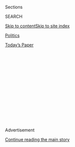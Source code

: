 <div id="app">

<div>

<div>

<div>

<div class="NYTAppHideMasthead css-1q2w90k e1suatyy0">

<div class="section css-ui9rw0 e1suatyy2">

<div class="css-eph4ug er09x8g0">

<div class="css-6n7j50">

</div>

<span class="css-1dv1kvn">Sections</span>

<div class="css-10488qs">

<span class="css-1dv1kvn">SEARCH</span>

</div>

[Skip to content](#site-content)[Skip to site
index](#site-index)

</div>

<div id="masthead-section-label" class="css-1wr3we4 eaxe0e00">

[Politics](https://www.nytimes.com/section/politics)

</div>

<div class="css-10698na e1huz5gh0">

</div>

</div>

<div id="masthead-bar-one" class="section hasLinks css-15hmgas e1csuq9d3">

<div class="css-uqyvli e1csuq9d0">

</div>

<div class="css-1uqjmks e1csuq9d1">

</div>

<div class="css-9e9ivx">

[](https://myaccount.nytimes.com/auth/login?response_type=cookie&client_id=vi)

</div>

<div class="css-1bvtpon e1csuq9d2">

[Today’s
Paper](https://www.nytimes.com/section/todayspaper)

</div>

</div>

</div>

</div>

<div data-aria-hidden="false">

<div id="site-content" data-role="main">

<div>

<div class="css-1aor85t" style="opacity:0.000000001;z-index:-1;visibility:hidden">

<div class="css-1hqnpie">

<div class="css-epjblv">

<span class="css-17xtcya">[Politics](/section/politics)</span><span class="css-x15j1o">|</span><span class="css-fwqvlz">White
House and Congress Clash on Relief Plan as Jobless Aid
Expires</span>

</div>

<div class="css-k008qs">

<div class="css-1iwv8en">

<span class="css-18z7m18"></span>

<div>

</div>

</div>

<span class="css-1n6z4y">https://nyti.ms/3i1eQmt</span>

<div class="css-1705lsu">

<div class="css-4xjgmj">

<div class="css-4skfbu" data-role="toolbar" data-aria-label="Social Media Share buttons, Save button, and Comments Panel with current comment count" data-testid="share-tools">

  - 
  - 
  - 
  - 
    
    <div class="css-6n7j50">
    
    </div>

  - 

</div>

</div>

</div>

</div>

</div>

</div>

<div id="NYT_TOP_BANNER_REGION" class="css-13pd83m">

</div>

<div id="top-wrapper" class="css-1sy8kpn">

<div id="top-slug" class="css-l9onyx">

Advertisement

</div>

[Continue reading the main
story](#after-top)

<div class="ad top-wrapper" style="text-align:center;height:100%;display:block;min-height:250px">

<div id="top" class="place-ad" data-position="top" data-size-key="top">

</div>

</div>

<div id="after-top">

</div>

</div>

<div>

<div id="sponsor-wrapper" class="css-1hyfx7x">

<div id="sponsor-slug" class="css-19vbshk">

Supported by

</div>

[Continue reading the main
story](#after-sponsor)

<div id="sponsor" class="ad sponsor-wrapper" style="text-align:center;height:100%;display:block">

</div>

<div id="after-sponsor">

</div>

</div>

<div class="css-186x18t">

</div>

<div class="css-1vkm6nb ehdk2mb0">

# White House and Congress Clash on Relief Plan as Jobless Aid Expires

</div>

President Trump and Democrats blamed each other for the lapse of
$600-per-week federal unemployment benefits, risking further economic
pain and a voter backlash for failing to act.

<div class="css-79elbk" data-testid="photoviewer-wrapper">

<div class="css-z3e15g" data-testid="photoviewer-wrapper-hidden">

</div>

<div class="css-1a48zt4 ehw59r15" data-testid="photoviewer-children">

![<span class="css-16f3y1r e13ogyst0" data-aria-hidden="true">Mark
Meadows, the White House chief of staff, blamed Democrats on Friday for
the expiration of the unemployment benefits, saying they rejected
multiple proposals to temporarily extend
them.</span><span class="css-cnj6d5 e1z0qqy90" itemprop="copyrightHolder"><span class="css-1ly73wi e1tej78p0">Credit...</span><span><span>Anna
Moneymaker for The New York
Times</span></span></span>](https://static01.nyt.com/images/2020/07/31/us/politics/31dc-virus-cong/merlin_175160493_fd20e84b-c6d8-43b4-8450-d1067875391b-articleLarge.jpg?quality=75&auto=webp&disable=upscale)

</div>

</div>

<div class="css-18e8msd">

<div class="css-vp77d3 epjyd6m0">

<div class="css-hus3qt ey68jwv0" data-aria-hidden="true">

[![Emily
Cochrane](https://static01.nyt.com/images/2018/11/28/multimedia/author-emily-cochrane/author-emily-cochrane-thumbLarge-v3.png
"Emily Cochrane")](https://www.nytimes.com/by/emily-cochrane)

</div>

<div class="css-1baulvz">

By [<span class="css-1baulvz last-byline" itemprop="name">Emily
Cochrane</span>](https://www.nytimes.com/by/emily-cochrane)

</div>

</div>

  - 
    
    <div class="css-ld3wwf e16638kd2">
    
    July 31,
    2020
    
    </div>

  - 
    
    <div class="css-4xjgmj">
    
    <div class="css-d8bdto" data-role="toolbar" data-aria-label="Social Media Share buttons, Save button, and Comments Panel with current comment count" data-testid="share-tools">
    
      - 
      - 
      - 
      - 
        
        <div class="css-6n7j50">
        
        </div>
    
      - 
    
    </div>
    
    </div>

</div>

</div>

<div class="section meteredContent css-1r7ky0e" name="articleBody" itemprop="articleBody">

<div class="css-1fanzo5 StoryBodyCompanionColumn">

<div class="css-53u6y8">

WASHINGTON — The White House and Congress hurtled over an economic and
political cliff on Friday, failing to reach agreement to extend
$600-per-week federal jobless aid payments for millions of Americans
before their midnight expiration and risking a backlash from voters amid
a pandemic-induced recession.

Republicans and Democrats heaped blame on each other for the breakdown,
even as they said they would continue to try to strike an agreement on a
recovery package that would restore the benefits, which have become a
critical lifeline for laid-off workers and the economy itself. But in
allowing the lapse, President Trump and congressional leaders in both
parties were treading on politically perilous ground three months before
the general election.

The relief package under discussion is almost certainly the last chance
Mr. Trump has to inject fresh stimulus into the battered economy before
he faces voters in November, with his political standing damaged amid
widespread public dissatisfaction over his handling of the pandemic.
Republicans, whose hold on the Senate majority is under threat, could
also pay a steep price for failing to deliver relief to struggling
Americans, after waiting weeks to present their own proposal and
ultimately endorsing a deep cut to the enhanced jobless benefits.

But the impasse also amounts to a calculated risk for Democrats, who
have pressed to extend the full $600-a-week federal unemployment
payments through January as part of a sweeping $3 trillion recovery
plan. They opted to reject Republicans’ last-ditch proposals for a
short-term extension or a continuation of the aid at a lower rate,
taking the position that allowing the benefits to expire was better than
agreeing to an aid proposal that they considered far too stingy to
meeting the needs of a crippled economy and a continuing public health
crisis.

</div>

</div>

<div class="css-1fanzo5 StoryBodyCompanionColumn">

<div class="css-53u6y8">

“We don’t have shared values — that’s just the way it is,” Speaker Nancy
Pelosi of California said. “It’s not bickering. It’s standing our
ground.”

Mr. Trump, who has been largely absent from the talks on a recovery
package, savaged Democrats for the impasse, saying they were jockeying
for political advantage instead of working to find a compromise.

“Democrats do not care about the people of our country,” he said at the
White House. “It is a disgrace that they’re not negotiating, but they’re
only looking to play a political game.”

As the two sides traded insults from either side of Pennsylvania Avenue,
the economy hung in the balance. The pandemic has obliterated [nearly
five years of
growth](https://www.nytimes.com/2020/07/30/business/economy/q2-gdp-coronavirus-economy.html),
according to the latest government figures, which came as the tally of
new claims for state unemployment benefits exceeded one million for the
19th consecutive week. Economists have warned that a failure to enact
additional federal relief could further devastate American families and
permanently damage an already shuddering economy.

Still, a deal to produce such a package appeared no closer.

Senate Republicans waited until Monday — days after workers in several
states [received their last unemployment benefit
payments](https://www.nytimes.com/2020/07/21/business/economy/coronavirus-unemployment-benefits.html)
— to unveil their $1 trillion relief proposal, and even then remained
deeply divided on its contents, with many preferring no action at all.

</div>

</div>

<div class="css-1fanzo5 StoryBodyCompanionColumn">

<div class="css-53u6y8">

Democrats, who pushed their $3 trillion stimulus plan through the House
in May, have rejected Republicans’ efforts to buy time for negotiations
with a short-term extension of the unemployment benefits. Sensing that
they have the upper hand in the talks given the likelihood of
substantial Republican defections, Democrats appear reluctant to offer
many concessions.

In the absence of much common ground, the two sides resorted to
finger-pointing in dueling news conferences on Friday. Ms. Pelosi
charged that the administration officials who had huddled in her Capitol
Hill suite the night before had no grasp of the gravity of the pandemic
and its mounting toll. Mark Meadows, the White House chief of staff,
blamed the Democrats for the impasse, saying they had rejected four
proposals that would have maintained the unemployment benefits for a
brief period.

</div>

</div>

<div class="css-79elbk" data-testid="photoviewer-wrapper">

<div class="css-z3e15g" data-testid="photoviewer-wrapper-hidden">

</div>

<div class="css-1a48zt4 ehw59r15" data-testid="photoviewer-children">

![<span class="css-16f3y1r e13ogyst0" data-aria-hidden="true">“We don’t
have shared values — that’s just the way it is,” Speaker Nancy Pelosi of
California said during a news conference on Friday. “It’s not bickering.
It’s standing our
ground.”</span><span class="css-cnj6d5 e1z0qqy90" itemprop="copyrightHolder"><span class="css-1ly73wi e1tej78p0">Credit...</span><span>Stefani
Reynolds for The New York
Times</span></span>](https://static01.nyt.com/images/2020/07/31/us/31dc-virus-cong2/merlin_175162092_a59dd000-245f-4533-ac29-cb96c216493e-articleLarge.jpg?quality=75&auto=webp&disable=upscale)

</div>

</div>

<div class="css-1fanzo5 StoryBodyCompanionColumn">

<div class="css-53u6y8">

A weeklong extension of the benefit, Ms. Pelosi said, would only suffice
had there been a broader agreement within reach and an additional few
days were needed to cement and pass such a deal.

“What are we going to do in a week?” she said. “We anticipate that we
will have a bill, but we’re not there yet.”

Despite the bitter talk, there were glimmers of efforts to break through
the logjam. Ms. Pelosi is set to host Senator Chuck Schumer of New York,
the minority leader, Mr. Meadows and Steven Mnuchin, the Treasury
secretary, for a rare meeting on Saturday morning in her office on
Capitol Hill, according to an aide familiar with the plans. The House
postponed the start of its monthlong August recess until a deal was
struck, and on Thursday, before the Senate adjourned until Monday, the
procedural wheels for passing legislation had begun to creak forward.

But the stalemate could already be taking its toll. The sudden reduction
in buying power that comes with the loss of the enhanced unemployment
insurance benefit is likely to cause the economic slowdown to worsen, a
blow that comes as the chair of the Federal Reserve, Jerome H. Powell,
warned that the recovery
[underway](https://www.nytimes.com/2020/07/29/business/economy/federal-reserve-meeting-interest-rates.html)
in May and June was slipping and other economists offered dour
predictions of little job growth and stubbornly high unemployment.

</div>

</div>

<div class="css-1fanzo5 StoryBodyCompanionColumn">

<div class="css-53u6y8">

“The danger is that the economy stalls, and that we have double-digit
unemployment for months and months and months until a vaccine arrives,”
said Michael R. Strain, an economist at the conservative American
Enterprise Institute. “That creates a situation where the roots of
economic weakness grow stronger and grow deeper, and you start to have
systematic and structural problems in the economy, over and above the
need to partially close due to the coronavirus.”

On Capitol Hill, lawmakers who support another sweeping infusion of
federal money<span class="css-8l6xbc evw5hdy0"> </span>across the
American economy, including many who are facing difficult re-election
contests in November, said that a failure to strike an agreement would
be unacceptable.

“Congress has to rise to the crisis — it is too serious,” said Senator
Susan Collins, Republican of Maine. “If we can’t work together in a
bipartisan, bicameral way, in the midst of a persistent pandemic that is
causing such harm to people’s health and to the economic stability, then
we will have failed the American people.”

Jim Tankersley, Michael Crowley and Zach Montague contributed reporting.

</div>

</div>

<div>

</div>

</div>

<div>

</div>

<div>

</div>

<div>

</div>

<div>

<div id="bottom-wrapper" class="css-1ede5it">

<div id="bottom-slug" class="css-l9onyx">

Advertisement

</div>

[Continue reading the main
story](#after-bottom)

<div id="bottom" class="ad bottom-wrapper" style="text-align:center;height:100%;display:block;min-height:90px">

</div>

<div id="after-bottom">

</div>

</div>

</div>

</div>

</div>

## Site Index

<div>

</div>

## Site Information Navigation

  - [© <span>2020</span> <span>The New York Times
    Company</span>](https://help.nytimes.com/hc/en-us/articles/115014792127-Copyright-notice)

<!-- end list -->

  - [NYTCo](https://www.nytco.com/)
  - [Contact
    Us](https://help.nytimes.com/hc/en-us/articles/115015385887-Contact-Us)
  - [Work with us](https://www.nytco.com/careers/)
  - [Advertise](https://nytmediakit.com/)
  - [T Brand Studio](http://www.tbrandstudio.com/)
  - [Your Ad
    Choices](https://www.nytimes.com/privacy/cookie-policy#how-do-i-manage-trackers)
  - [Privacy](https://www.nytimes.com/privacy)
  - [Terms of
    Service](https://help.nytimes.com/hc/en-us/articles/115014893428-Terms-of-service)
  - [Terms of
    Sale](https://help.nytimes.com/hc/en-us/articles/115014893968-Terms-of-sale)
  - [Site
    Map](https://spiderbites.nytimes.com)
  - [Help](https://help.nytimes.com/hc/en-us)
  - [Subscriptions](https://www.nytimes.com/subscription?campaignId=37WXW)

</div>

</div>

</div>

</div>
